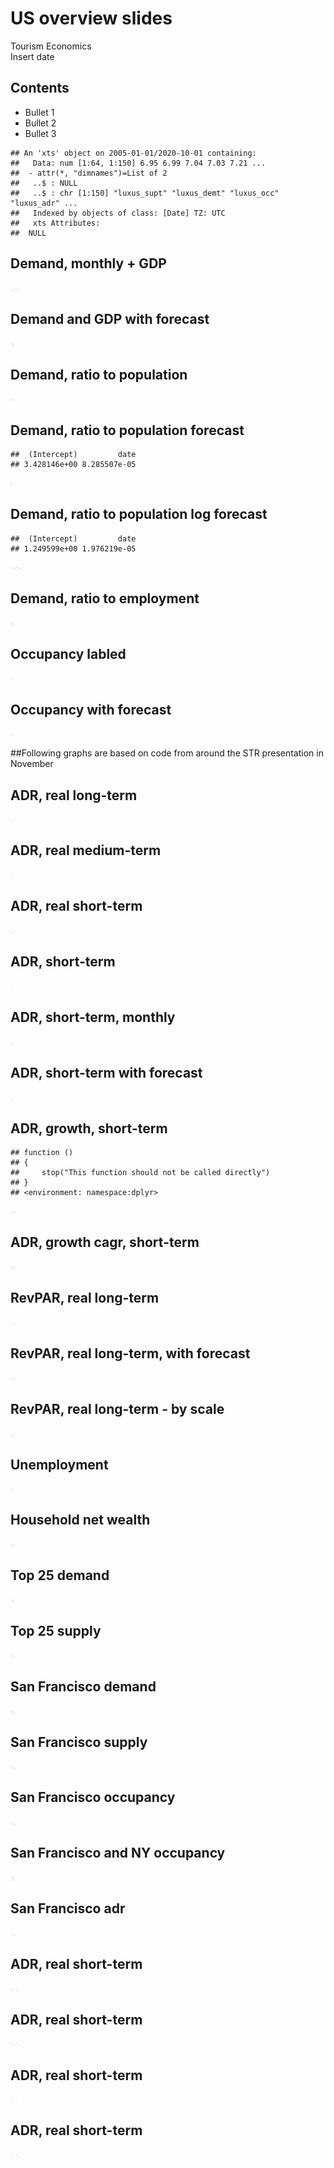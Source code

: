 # US overview  slides
Tourism Economics  
Insert date  

## Contents

- Bullet 1
- Bullet 2
- Bullet 3











```
## An 'xts' object on 2005-01-01/2020-10-01 containing:
##   Data: num [1:64, 1:150] 6.95 6.99 7.04 7.03 7.21 ...
##  - attr(*, "dimnames")=List of 2
##   ..$ : NULL
##   ..$ : chr [1:150] "luxus_supt" "luxus_demt" "luxus_occ" "luxus_adr" ...
##   Indexed by objects of class: [Date] TZ: UTC
##   xts Attributes:  
##  NULL
```







## Demand, monthly + GDP 
<img src="../output_data/figure_us_overview_graphs/fig-demand_monthly_gdp-1.png" width="9in" height="5.7in" /><img src="../output_data/figure_us_overview_graphs/fig-demand_monthly_gdp-2.png" width="9in" height="5.7in" />

## Demand and GDP with forecast 
<img src="../output_data/figure_us_overview_graphs/fig-demand_gdp_forecast-1.png" width="9in" height="5.7in" />


## Demand, ratio to population 
<img src="../output_data/figure_us_overview_graphs/fig-demand_ratio_pop-1.png" width="9in" height="5.7in" />


## Demand, ratio to population forecast

```
##  (Intercept)         date 
## 3.428146e+00 8.285507e-05
```

<img src="../output_data/figure_us_overview_graphs/fig-demand_ratio_pop_fcst-1.png" width="9in" height="5.7in" />


## Demand, ratio to population log forecast

```
##  (Intercept)         date 
## 1.249599e+00 1.976219e-05
```

<img src="../output_data/figure_us_overview_graphs/fig-demand_ratio_pop_lnfcst-1.png" width="9in" height="5.7in" /><img src="../output_data/figure_us_overview_graphs/fig-demand_ratio_pop_lnfcst-2.png" width="9in" height="5.7in" />


## Demand, ratio to employment 
<img src="../output_data/figure_us_overview_graphs/fig-demand_ratio_emp-1.png" width="9in" height="5.7in" />

## Occupancy labled
<img src="../output_data/figure_us_overview_graphs/fig-occupancy_labled-1.png" width="9in" height="5.7in" />

## Occupancy with forecast
<img src="../output_data/figure_us_overview_graphs/fig-occupancy_forecast-1.png" width="9in" height="5.7in" />


##Following graphs are based on code from around the STR presentation in November

## ADR, real long-term
<img src="../output_data/figure_us_overview_graphs/fig-adr_real_lt-1.png" width="9in" height="5.7in" />


## ADR, real medium-term
<img src="../output_data/figure_us_overview_graphs/fig-adr_real_mt-1.png" width="9in" height="5.7in" />

## ADR, real short-term
<img src="../output_data/figure_us_overview_graphs/fig-adr_real_st-1.png" width="9in" height="5.7in" />

## ADR, short-term
<img src="../output_data/figure_us_overview_graphs/fig-adr_st-1.png" width="9in" height="5.7in" />


## ADR, short-term, monthly
<img src="../output_data/figure_us_overview_graphs/fig-adr_st_monthly-1.png" width="9in" height="5.7in" />


## ADR, short-term with forecast
<img src="../output_data/figure_us_overview_graphs/fig-adr_st_forecast-1.png" width="9in" height="5.7in" />


## ADR, growth, short-term 

```
## function () 
## {
##     stop("This function should not be called directly")
## }
## <environment: namespace:dplyr>
```

<img src="../output_data/figure_us_overview_graphs/fig-adr_gr_st-1.png" width="9in" height="5.7in" />


## ADR, growth cagr, short-term 
<img src="../output_data/figure_us_overview_graphs/fig-adr_gr_cagr_st-1.png" width="9in" height="5.7in" />

## RevPAR, real long-term
<img src="../output_data/figure_us_overview_graphs/fig-revpar_real_lt-1.png" width="9in" height="5.7in" />


## RevPAR, real long-term, with forecast
<img src="../output_data/figure_us_overview_graphs/fig-revpar_real_lt_fcst-1.png" width="9in" height="5.7in" />



## RevPAR, real long-term - by scale
<img src="../output_data/figure_us_overview_graphs/fig-revpar_real_lt_scale-1.png" width="9in" height="5.7in" />


## Unemployment
<img src="../output_data/figure_us_overview_graphs/fig-unemployment-1.png" width="9in" height="5.7in" />

## Household net wealth
<img src="../output_data/figure_us_overview_graphs/fig-net_wealth_real-1.png" width="9in" height="5.7in" />


## Top 25 demand
<img src="../output_data/figure_us_overview_graphs/fig-top25_demand-1.png" width="9in" height="5.7in" />

## Top 25 supply
<img src="../output_data/figure_us_overview_graphs/fig-top25_supply-1.png" width="9in" height="5.7in" />

## San Francisco demand
<img src="../output_data/figure_us_overview_graphs/fig-sanfrancisco_demand-1.png" width="9in" height="5.7in" />


## San Francisco supply
<img src="../output_data/figure_us_overview_graphs/fig-sanfrancisco_supply-1.png" width="9in" height="5.7in" />


## San Francisco occupancy
<img src="../output_data/figure_us_overview_graphs/fig-sanfrancisco_occ-1.png" width="9in" height="5.7in" />


## San Francisco and NY occupancy
<img src="../output_data/figure_us_overview_graphs/fig-sanfrancisco_ny_occ-1.png" width="9in" height="5.7in" />


## San Francisco adr
<img src="../output_data/figure_us_overview_graphs/fig-sanfrancisco_adr-1.png" width="9in" height="5.7in" />

## ADR, real short-term
<img src="../output_data/figure_us_overview_graphs/fig-sanfrancisco_adr_real_st-1.png" width="9in" height="5.7in" /><img src="../output_data/figure_us_overview_graphs/fig-sanfrancisco_adr_real_st-2.png" width="9in" height="5.7in" />


## ADR, real short-term
<img src="../output_data/figure_us_overview_graphs/fig-upu_adr_real_st-1.png" width="9in" height="5.7in" /><img src="../output_data/figure_us_overview_graphs/fig-upu_adr_real_st-2.png" width="9in" height="5.7in" />

## ADR, real short-term
<img src="../output_data/figure_us_overview_graphs/fig-us_adr_real_st-1.png" width="9in" height="5.7in" /><img src="../output_data/figure_us_overview_graphs/fig-us_adr_real_st-2.png" width="9in" height="5.7in" />


## ADR, real short-term
<img src="../output_data/figure_us_overview_graphs/fig-upm_adr_real_st-1.png" width="9in" height="5.7in" /><img src="../output_data/figure_us_overview_graphs/fig-upm_adr_real_st-2.png" width="9in" height="5.7in" />
